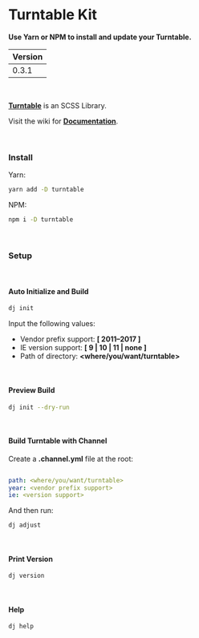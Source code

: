# Turntable Kit
**Use Yarn or NPM to install and update your Turntable.**

| Version |
|---------|
| 0.3.1  |

<br>

[**Turntable**](https://github.com/dmbdesignpdx/turntable) is an SCSS Library.

Visit the wiki for [**Documentation**](https://github.com/dmbdesignpdx/turntable/wiki).

<br>

### Install

Yarn:

```bash
yarn add -D turntable
```

NPM:

```bash
npm i -D turntable
```

<br>

### Setup

<br>

#### Auto Initialize and Build

```bash
dj init
```

Input the following values:
- Vendor prefix support: **[ 2011&ndash;2017 ]**
- IE version support: **[ 9 | 10 | 11 | none ]**
- Path of directory: **&lt;where/you/want/turntable&gt;**

<br>

#### Preview Build

```bash
dj init --dry-run
```

<br>

#### Build Turntable with Channel

Create a **.channel.yml** file at the root:

```yaml

path: <where/you/want/turntable>
year: <vendor prefix support>
ie: <version support>

```
And then run:

```bash
dj adjust
```

<br>

#### Print Version

```bash
dj version
```

<br>

#### Help

```bash
dj help
```
